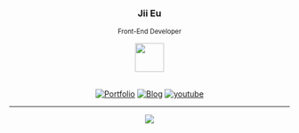 <div align="center">

### Jii Eu 
<sup>Front-End Developer</sup>

<img width="52" src="https://github.com/geekygreek7/animated-pokemon-gifs/blob/master/261.gif?raw=true" />
<br />
<br />

[![Portfolio](https://img.shields.io/badge/Portfolio-2962FF?style=for-the-badge&logoColor=white
)](https://jiieu.com/ ) 
[![Blog](https://img.shields.io/badge/Blog-12100E?style=for-the-badge&logoColor=white
)](https://blog.jiieu.com/ ) 
[![youtube](https://img.shields.io/badge/YouTube-FF0000?style=for-the-badge&logo=youtube&logoColor=white)](https://www.youtube.com/@jiieu17/videos)

---

<img src="https://github-profile-trophy.vercel.app/?username=rolemadelen" />

</div>
